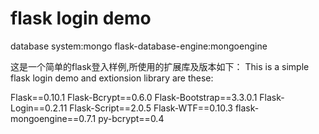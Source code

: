 **flask login demo**
====================
database system:mongo
flask-database-engine:mongoengine

这是一个简单的flask登入样例,所使用的扩展库及版本如下：
This is a simple flask login demo and extionsion library are these:

Flask==0.10.1
Flask-Bcrypt==0.6.0
Flask-Bootstrap==3.3.0.1
Flask-Login==0.2.11
Flask-Script==2.0.5
Flask-WTF==0.10.3
flask-mongoengine==0.7.1
py-bcrypt==0.4


